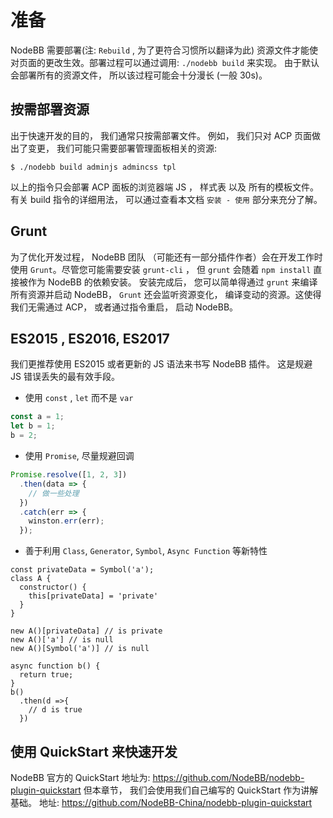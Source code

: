 # 准备
NodeBB 需要部署(注: `Rebuild` , 为了更符合习惯所以翻译为此) 资源文件才能使对页面的更改生效。部署过程可以通过调用: `./nodebb build` 来实现。 由于默认会部署所有的资源文件， 所以该过程可能会十分漫长 (一般 30s)。

## 按需部署资源
出于快速开发的目的， 我们通常只按需部署文件。
例如， 我们只对 ACP 页面做出了变更， 我们可能只需要部署管理面板相关的资源:
```
$ ./nodebb build adminjs admincss tpl
```
以上的指令只会部署 ACP 面板的浏览器端 JS ， 样式表 以及 所有的模板文件。
有关 build 指令的详细用法， 可以通过查看本文档 `安装 - 使用` 部分来充分了解。

## Grunt
为了优化开发过程， NodeBB 团队 （可能还有一部分插件作者）会在开发工作时使用 `Grunt`。尽管您可能需要安装 `grunt-cli` ， 但 `grunt` 会随着 `npm install` 直接被作为 NodeBB 的依赖安装。
安装完成后， 您可以简单得通过 `grunt` 来编译所有资源并启动 NodeBB， `Grunt` 还会监听资源变化， 编译变动的资源。这使得我们无需通过 ACP， 或者通过指令重启， 启动 NodeBB。

## ES2015 , ES2016, ES2017
我们更推荐使用 ES2015 或者更新的 JS 语法来书写 NodeBB 插件。 这是规避 JS 错误丢失的最有效手段。
* 使用 `const` , `let` 而不是 `var`
```javascript
const a = 1;
let b = 1;
b = 2; 
```
* 使用 `Promise`, 尽量规避回调
```javascript
Promise.resolve([1, 2, 3])
  .then(data => {
    // 做一些处理
  })
  .catch(err => {
    winston.err(err);
  });
```
* 善于利用 `Class`, `Generator`, `Symbol`, `Async Function` 等新特性
```
const privateData = Symbol('a');
class A {
  constructor() {
    this[privateData] = 'private'
  }
}

new A()[privateData] // is private
new A()['a'] // is null 
new A()[Symbol('a')] // is null

async function b() {
  return true;
}
b()
  .then(d =>{
    // d is true
  })
```

## 使用 QuickStart 来快速开发
NodeBB 官方的 QuickStart 地址为: https://github.com/NodeBB/nodebb-plugin-quickstart
但本章节， 我们会使用我们自己编写的 QuickStart 作为讲解基础。
地址: https://github.com/NodeBB-China/nodebb-plugin-quickstart